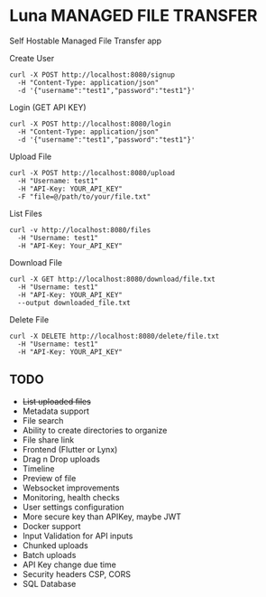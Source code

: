 # Luna MANAGED FILE TRANSFER

Self Hostable Managed File Transfer app

Create User

```
curl -X POST http://localhost:8080/signup
  -H "Content-Type: application/json"
  -d '{"username":"test1","password":"test1"}'
```

Login (GET API KEY)
```
curl -X POST http://localhost:8080/login
  -H "Content-Type: application/json"
  -d '{"username":"test1","password":"test1"}'
```

Upload File
```
curl -X POST http://localhost:8080/upload
  -H "Username: test1"
  -H "API-Key: YOUR_API_KEY"
  -F "file=@/path/to/your/file.txt"
```

List Files
```
curl -v http://localhost:8080/files
  -H "Username: test1"
  -H "API-Key: Your_API_KEY"
```

Download File
```
curl -X GET http://localhost:8080/download/file.txt
  -H "Username: test1"
  -H "API-Key: YOUR_API_KEY"
  --output downloaded_file.txt
```

Delete File
```
curl -X DELETE http://localhost:8080/delete/file.txt
  -H "Username: test1"
  -H "API-Key: YOUR_API_KEY"
```

## TODO
- ~~List uploaded files~~
- Metadata support
- File search
- Ability to create directories to organize
- File share link
- Frontend (Flutter or Lynx)
- Drag n Drop uploads
- Timeline
- Preview of file
- Websocket improvements
- Monitoring, health checks
- User settings configuration
- More secure key than APIKey, maybe JWT
- Docker support
- Input Validation for API inputs
- Chunked uploads
- Batch uploads
- API Key change due time
- Security headers CSP, CORS
- SQL Database